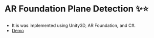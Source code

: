 # AR Foundation Plane Detection ✨⭐️
- It is was implemented using Unity3D, AR Foundation, and C#.
- [Demo](https://www.youtube.com/watch?v=L_f_uJSc0jc)
